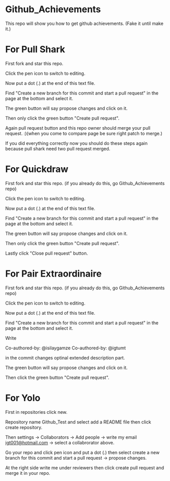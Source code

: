 # Github_Achievements

This repo will show you how to get github achievements. (Fake it until make it.)

# For Pull Shark
First fork and star this repo.

Click the pen icon to switch to editing.

Now put a dot (.) at the end of this text file.

Find "Create a new branch for this commit and start a pull request" in the page at the bottom and select it.

The green button will say propose changes and click on it.

Then only click the green button "Create pull request".

Again pull request button and this repo owner should merge your pull request. :)(when you come to compare page be sure right patch to merge.)

If you did everything correctly now you should do these steps again because pull shark need two pull request merged.

# For Quickdraw 
First fork and star this repo. (if you already do this, go Github_Achievements repo)

Click the pen icon to switch to editing.

Now put a dot (.) at the end of this text file.

Find "Create a new branch for this commit and start a pull request" in the page at the bottom and select it.

The green button will say propose changes and click on it.

Then only click the green button "Create pull request".

Lastly click "Close pull request" button.

# For Pair Extraordinaire
First fork and star this repo. (if you already do this, go Github_Achievements repo)

Click the pen icon to switch to editing.

Now put a dot (.) at the end of this text file.

Find "Create a new branch for this commit and start a pull request" in the page at the bottom and select it.

Write 

Co-authored-by: @isilaygamze
Co-authored-by: @igtumt

in the commit changes optinal extended description part. 

The green button will say propose changes and click on it.

Then click the green button "Create pull request".

# For Yolo
First in repositories click new.

Repository name Github_Test and select add a README file then click create repository.

Then settings -> Collaborators -> Add people -> write my email igt001@hotmail.com -> select a collabrorator above.

Go your repo and click pen icon and put a dot (.) then select create a new branch for this commit and start a pull request -> propose changes.

At the right side write me under reviewers then click create pull request and merge it in your repo.




